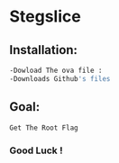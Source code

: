 # Stegslice

## Installation:
```sh
-Dowload The ova file : 
-Downloads Github's files
```

## Goal:
```sh
Get The Root Flag
```

### Good Luck !
